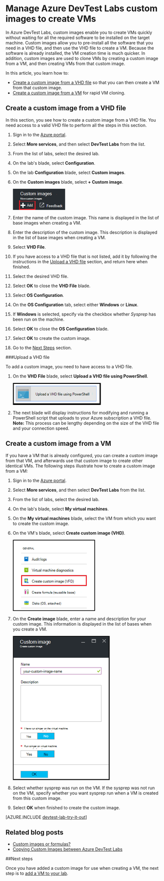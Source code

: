 <properties
    pageTitle="Manage Azure DevTest Labs custom images to create VMs | Microsoft Azure"
    description="Learn how to create a custom image from a VHD file, or from an existing VM in Azure DevTest Labs"
    services="devtest-lab,virtual-machines"
    documentationCenter="na"
    authors="tomarcher"
    manager="douge"
    editor=""/>

<tags
    ms.service="devtest-lab"
    ms.workload="na"
    ms.tgt_pltfrm="na"
    ms.devlang="na"
    ms.topic="article"
    ms.date="09/07/2016"
    ms.author="tarcher"/>

# <a name="manage-azure-devtest-labs-custom-images-to-create-vms"></a>Manage Azure DevTest Labs custom images to create VMs

In Azure DevTest Labs, custom images enable you to create VMs quickly without waiting for all the required software to be installed on the target machine. Custom images allow you to pre-install all the software that you need in a VHD file, and then use the VHD file to create a VM. Because the software is already installed, the VM creation time is much quicker. In addition, custom images are used to clone VMs by creating a custom image from a VM, and then creating VMs from that custom image.

In this article, you learn how to:

- [Create a custom image from a VHD file](#create-a-custom-image-from-a-vhd-file) so that you can then create a VM from that custom image. 
- [Create a custom image from a VM](#create-a-custom-image-from-a-vm) for rapid VM cloning.

## <a name="create-a-custom-image-from-a-vhd-file"></a>Create a custom image from a VHD file

In this section, you see how to create a custom image from a VHD file.
You need access to a valid VHD file to perform all the steps in this section.   


1. Sign in to the [Azure portal](http://go.microsoft.com/fwlink/p/?LinkID=525040).

1. Select **More services**, and then select **DevTest Labs** from the list.

1. From the list of labs, select the desired lab.  

1. On the lab's blade, select **Configuration**. 

1. On the lab **Configuration** blade, select **Custom images**.

1. On the **Custom images** blade, select **+ Custom image**.

    ![Add Custom image](./media/devtest-lab-create-template/add-custom-image.png)

1. Enter the name of the custom image. This name is displayed in the list of base images when creating a VM.

1. Enter the description of the custom image. This description is displayed in the list of base images when creating a VM.

1. Select **VHD File**.

1. If you have access to a VHD file that is not listed, add it by following the instructions in the [Upload a VHD file](#upload-a-vhd-file) section, and return here when finished.

1. Select the desired VHD file.

1. Select **OK** to close the **VHD File** blade.

1. Select **OS Configuration**.

1. On the **OS Configuration** tab, select either **Windows** or **Linux**.

1. If **Windows** is selected, specify via the checkbox whether *Sysprep* has been run on the machine.

1. Select **OK** to close the **OS Configuration** blade.

1. Select **OK** to create the custom image.

1. Go to the [Next Steps](#next-steps) section.

###<a name="upload-a-vhd-file"></a>Upload a VHD file

To add a custom image, you need to have access to a VHD file.

1. On the **VHD File** blade, select **Upload a VHD file using PowerShell**.

    ![Upload image](./media/devtest-lab-create-template/upload-image-using-psh.png)

1. The next blade will display instructions for modifying and running a PowerShell script that uploads to your Azure subscription a VHD file. 
**Note:** This process can be lengthy depending on the size of the VHD file and your connection speed.

## <a name="create-a-custom-image-from-a-vm"></a>Create a custom image from a VM
If you have a VM that is already configured, you can create a custom image from that VM, and afterwards use that custom image to create other identical VMs. The following steps illustrate how to create a custom image from a VM:

1. Sign in to the [Azure portal](http://go.microsoft.com/fwlink/p/?LinkID=525040).

1. Select **More services**, and then select **DevTest Labs** from the list.

1. From the list of labs, select the desired lab.  

1. On the lab's blade, select **My virtual machines**.
 
1. On the **My virtual machines** blade, select the VM from which you want to create the custom image.

1. On the VM's blade, select **Create custom image (VHD)**.

    ![Create custom image menu item](./media/devtest-lab-create-template/create-custom-image.png)

1. On the **Create image** blade, enter a name and description for your custom image. This information is displayed in the list of bases when you create a VM.

    ![Create custom image blade](./media/devtest-lab-create-template/create-custom-image-blade.png)

1. Select whether sysprep was run on the VM. If the sysprep was not run on the VM, specify whether you want sysprep run when a VM is created from this custom image.

1. Select **OK** when finished to create the custom image.

[AZURE.INCLUDE [devtest-lab-try-it-out](../../includes/devtest-lab-try-it-out.md)]

## <a name="related-blog-posts"></a>Related blog posts

- [Custom images or formulas?](https://blogs.msdn.microsoft.com/devtestlab/2016/04/06/custom-images-or-formulas/)
- [Copying Custom Images between Azure DevTest Labs](http://www.visualstudiogeeks.com/blog/DevOps/How-To-Move-CustomImages-VHD-Between-AzureDevTestLabs#copying-custom-images-between-azure-devtest-labs)

##<a name="next-steps"></a>Next steps

Once you have added a custom image for use when creating a VM, the next step is to [add a VM to your lab](./devtest-lab-add-vm-with-artifacts.md).